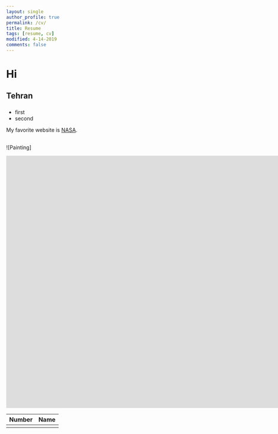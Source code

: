 ```yaml
---
layout: single
author_profile: true
permalink: /cv/
title: Resume
tags: [resume, cv]
modified: 4-14-2019
comments: false
---
```



# Hi



## Tehran

### 
### 

- first
- second

My favorite website is [NASA](https://www.space.com/).


## 

![Painting]


<iframe width="1691" height="680" src="https://www.youtube.com/embed/LOTtWzX3Wp4" title="The STRANGE Reason He's The World's Best Climber" frameborder="0" allow="accelerometer; autoplay; clipboard-write; encrypted-media; gyroscope; picture-in-picture" allowfullscreen></iframe>


|  Number | Name |
|---------|------|
|         |      |
